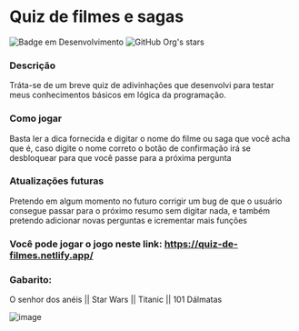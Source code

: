 # Quiz de filmes e sagas
![Badge em Desenvolvimento](http://img.shields.io/static/v1?label=STATUS&message=EM%20DESENVOLVIMENTO&color=GREEN&style=for-the-badge) ![GitHub Org's stars](https://img.shields.io/github/stars/camilafernanda?style=social)

### Descrição
Tráta-se de um breve quiz de adivinhações que desenvolvi para testar meus conhecimentos básicos em lógica da programação.

### Como jogar
Basta ler a dica fornecida e digitar o nome do filme ou saga que você acha que é, caso digite o nome correto o botão de confirmação irá se desbloquear para que você passe para a próxima pergunta

### Atualizações futuras
Pretendo em algum momento no futuro corrigir um bug de que o usuário consegue passar para o próximo resumo sem digitar nada, e também pretendo adicionar novas perguntas e icrementar mais funções

### Você pode jogar o jogo neste link: https://quiz-de-filmes.netlify.app/

### Gabarito:
O senhor dos anéis || Star Wars || Titanic || 101 Dálmatas

![image](https://github.com/fernandes619/adivinhe-o-filme/assets/90475354/7cda6901-3cac-4e3d-a4f9-ef6043bc8990)
